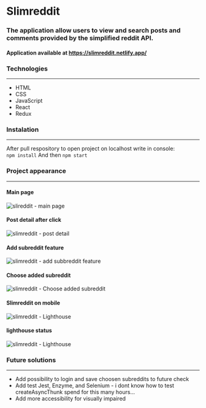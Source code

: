 # Slimreddit 
### The application allow users to view and search posts and comments provided by the simplified reddit API.

#### Application available at https://slimreddit.netlify.app/

### Technologies

***

* HTML
* CSS
* JavaScript
* React
* Redux


### Instalation

***

After pull respository to open project on localhost write in console:  
```npm install```
And then
```npm start```

### Project appearance

***

#### Main page  
![slireddit - main page](https://user-images.githubusercontent.com/47725233/134656799-9a308ad3-7ffe-40c7-8872-d7ddb77b7c11.png)
  
#### Post detail after click  
![slimreddit - post detail](https://user-images.githubusercontent.com/47725233/134656912-27a693c9-ed0a-46dc-a2d0-fbe649bdbfc6.png)
  
#### Add subreddit feature
![slimreddit - add subbreddit feature](https://user-images.githubusercontent.com/47725233/134656984-3fe6fe67-7973-4afa-b454-9c881ba2555b.png)

#### Choose added subreddit
![slimreddit - Choose added subreddit](https://user-images.githubusercontent.com/47725233/134657058-1f547505-53ca-4d06-bbc0-c175bc61a4e1.png)

#### Slimreddit on mobile
![slimreddit - Lighthouse](https://user-images.githubusercontent.com/47725233/134658182-9124a9da-ee45-450e-89e2-6a217159f928.png)

#### lighthouse status
![slimreddit - Lighthouse](https://user-images.githubusercontent.com/47725233/134657205-458f3894-3356-4b83-944a-9d5056f25f75.png)



### Future solutions

***

* Add possibility to login and save choosen subreddits to future check
* Add test Jest, Enzyme, and Selenium - i dont know how to test createAsyncThunk spend for this many hours...
* Add more accessibility for visually impaired
